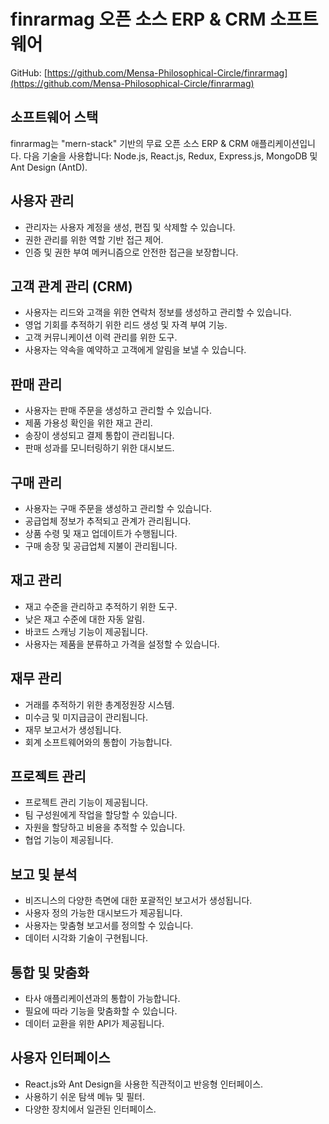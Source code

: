 # finrarmag 오픈 소스 ERP & CRM 소프트웨어

GitHub: [https://github.com/Mensa-Philosophical-Circle/finrarmag](https://github.com/Mensa-Philosophical-Circle/finrarmag)

## 소프트웨어 스택

finrarmag는 "mern-stack" 기반의 무료 오픈 소스 ERP & CRM 애플리케이션입니다. 다음 기술을 사용합니다: Node.js, React.js, Redux, Express.js, MongoDB 및 Ant Design (AntD).

## 사용자 관리

- 관리자는 사용자 계정을 생성, 편집 및 삭제할 수 있습니다.
- 권한 관리를 위한 역할 기반 접근 제어.
- 인증 및 권한 부여 메커니즘으로 안전한 접근을 보장합니다.

## 고객 관계 관리 (CRM)

- 사용자는 리드와 고객을 위한 연락처 정보를 생성하고 관리할 수 있습니다.
- 영업 기회를 추적하기 위한 리드 생성 및 자격 부여 기능.
- 고객 커뮤니케이션 이력 관리를 위한 도구.
- 사용자는 약속을 예약하고 고객에게 알림을 보낼 수 있습니다.

## 판매 관리

- 사용자는 판매 주문을 생성하고 관리할 수 있습니다.
- 제품 가용성 확인을 위한 재고 관리.
- 송장이 생성되고 결제 통합이 관리됩니다.
- 판매 성과를 모니터링하기 위한 대시보드.

## 구매 관리

- 사용자는 구매 주문을 생성하고 관리할 수 있습니다.
- 공급업체 정보가 추적되고 관계가 관리됩니다.
- 상품 수령 및 재고 업데이트가 수행됩니다.
- 구매 송장 및 공급업체 지불이 관리됩니다.

## 재고 관리

- 재고 수준을 관리하고 추적하기 위한 도구.
- 낮은 재고 수준에 대한 자동 알림.
- 바코드 스캐닝 기능이 제공됩니다.
- 사용자는 제품을 분류하고 가격을 설정할 수 있습니다.

## 재무 관리

- 거래를 추적하기 위한 총계정원장 시스템.
- 미수금 및 미지급금이 관리됩니다.
- 재무 보고서가 생성됩니다.
- 회계 소프트웨어와의 통합이 가능합니다.

## 프로젝트 관리

- 프로젝트 관리 기능이 제공됩니다.
- 팀 구성원에게 작업을 할당할 수 있습니다.
- 자원을 할당하고 비용을 추적할 수 있습니다.
- 협업 기능이 제공됩니다.

## 보고 및 분석

- 비즈니스의 다양한 측면에 대한 포괄적인 보고서가 생성됩니다.
- 사용자 정의 가능한 대시보드가 제공됩니다.
- 사용자는 맞춤형 보고서를 정의할 수 있습니다.
- 데이터 시각화 기술이 구현됩니다.

## 통합 및 맞춤화

- 타사 애플리케이션과의 통합이 가능합니다.
- 필요에 따라 기능을 맞춤화할 수 있습니다.
- 데이터 교환을 위한 API가 제공됩니다.

## 사용자 인터페이스

- React.js와 Ant Design을 사용한 직관적이고 반응형 인터페이스.
- 사용하기 쉬운 탐색 메뉴 및 필터.
- 다양한 장치에서 일관된 인터페이스.
